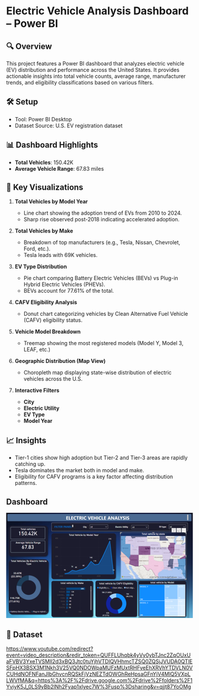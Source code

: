 
#  Electric Vehicle Analysis Dashboard – Power BI

## 🔍 Overview

This project features a Power BI dashboard that analyzes electric vehicle (EV) distribution and performance across the United States. It provides actionable insights into total vehicle counts, average range, manufacturer trends, and eligibility classifications based on various filters.

## 🛠 Setup

* Tool: Power BI Desktop
* Dataset Source: U.S. EV registration dataset 
## 📊 Dashboard Highlights

* **Total Vehicles**: 150.42K
* **Average Vehicle Range**: 67.83 miles

## 📌 Key Visualizations

1. **Total Vehicles by Model Year**

   * Line chart showing the adoption trend of EVs from 2010 to 2024.
   * Sharp rise observed post-2018 indicating accelerated adoption.

2. **Total Vehicles by Make**

   * Breakdown of top manufacturers (e.g., Tesla, Nissan, Chevrolet, Ford, etc.).
   * Tesla leads with 69K vehicles.

3. **EV Type Distribution**

   * Pie chart comparing Battery Electric Vehicles (BEVs) vs Plug-in Hybrid Electric Vehicles (PHEVs).
   * BEVs account for 77.61% of the total.

4. **CAFV Eligibility Analysis**

   * Donut chart categorizing vehicles by Clean Alternative Fuel Vehicle (CAFV) eligibility status.

5. **Vehicle Model Breakdown**

   * Treemap showing the most registered models (Model Y, Model 3, LEAF, etc.)

6. **Geographic Distribution (Map View)**

   * Choropleth map displaying state-wise distribution of electric vehicles across the U.S.

7. **Interactive Filters**

   * **City**
   * **Electric Utility**
   * **EV Type**
   * **Model Year**

## 📈 Insights

* Tier-1 cities show high adoption but Tier-2 and Tier-3 areas are rapidly catching up.
* Tesla dominates the market both in model and make.
* Eligibility for CAFV programs is a key factor affecting distribution patterns.

## Dashboard 
<p align="center">
    <img src="https://github.com/vishwa-desai12/Electric-vehicle-analysis---PowerBI-Dashboard/blob/main/electric%20vehicle%20analysis.png" alt="BlinkIt Dashboard"/>
</p>

## 🔗 Dataset

https://www.youtube.com/redirect?event=video_description&redir_token=QUFFLUhqbk4yVy0ybTJnc2ZqOUxUaFVBV3YxeTVSMll2d3xBQ3Jtc0tuYjhVTDlQVHhmcTZSQ0ZQSjJVUDA0QTlESFpHX3BSX3M1Nkh3V25VQ0NDOWpaMUFzMUxtRHFyeEhXRVhYTDVLN0VCUHdNOFNFanJIbGhvcnRQSkFjVzNEZTdOWGhReHpsaGFnYjV4MlQ5VXpLLWVfMA&q=https%3A%2F%2Fdrive.google.com%2Fdrive%2Ffolders%2F1YviyK5J_0LS9yBb2lNh2Fyap1xlyec7W%3Fusp%3Dsharing&v=qjjt87YoOMg


